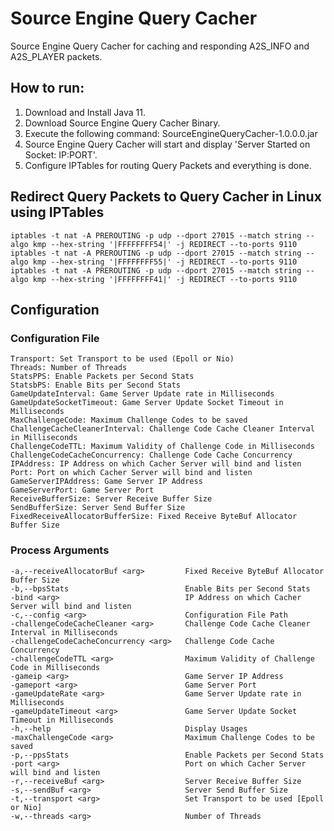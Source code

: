 # Source Engine Query Cacher
Source Engine Query Cacher for caching and responding A2S_INFO and A2S_PLAYER packets.


## How to run:
1. Download and Install Java 11.
2. Download Source Engine Query Cacher Binary.
3. Execute the following command: SourceEngineQueryCacher-1.0.0.0.jar
4. Source Engine Query Cacher will start and display 'Server Started on Socket: IP:PORT'.
5. Configure IPTables for routing Query Packets and everything is done.

## Redirect Query Packets to Query Cacher in Linux using IPTables
```
iptables -t nat -A PREROUTING -p udp --dport 27015 --match string --algo kmp --hex-string '|FFFFFFFF54|' -j REDIRECT --to-ports 9110
iptables -t nat -A PREROUTING -p udp --dport 27015 --match string --algo kmp --hex-string '|FFFFFFFF55|' -j REDIRECT --to-ports 9110
iptables -t nat -A PREROUTING -p udp --dport 27015 --match string --algo kmp --hex-string '|FFFFFFFF41|' -j REDIRECT --to-ports 9110
```
## Configuration
### Configuration File
```
Transport: Set Transport to be used (Epoll or Nio)
Threads: Number of Threads
StatsPPS: Enable Packets per Second Stats
StatsbPS: Enable Bits per Second Stats
GameUpdateInterval: Game Server Update rate in Milliseconds
GameUpdateSocketTimeout: Game Server Update Socket Timeout in Milliseconds
MaxChallengeCode: Maximum Challenge Codes to be saved
ChallengeCacheCleanerInterval: Challenge Code Cache Cleaner Interval in Milliseconds
ChallengeCodeTTL: Maximum Validity of Challenge Code in Milliseconds
ChallengeCodeCacheConcurrency: Challenge Code Cache Concurrency
IPAddress: IP Address on which Cacher Server will bind and listen
Port: Port on which Cacher Server will bind and listen
GameServerIPAddress: Game Server IP Address
GameServerPort: Game Server Port
ReceiveBufferSize: Server Receive Buffer Size
SendBufferSize: Server Send Buffer Size
FixedReceiveAllocatorBufferSize: Fixed Receive ByteBuf Allocator Buffer Size
```
### Process Arguments
```
-a,--receiveAllocatorBuf <arg>         Fixed Receive ByteBuf Allocator  Buffer Size
-b,--bpsStats                          Enable Bits per Second Stats
-bind <arg>                            IP Address on which Cacher Server will bind and listen
-c,--config <arg>                      Configuration File Path
-challengeCodeCacheCleaner <arg>       Challenge Code Cache Cleaner Interval in Milliseconds
-challengeCodeCacheConcurrency <arg>   Challenge Code Cache Concurrency
-challengeCodeTTL <arg>                Maximum Validity of Challenge Code in Milliseconds
-gameip <arg>                          Game Server IP Address
-gameport <arg>                        Game Server Port
-gameUpdateRate <arg>                  Game Server Update rate in  Milliseconds
-gameUpdateTimeout <arg>               Game Server Update Socket Timeout in Milliseconds
-h,--help                              Display Usages
-maxChallengeCode <arg>                Maximum Challenge Codes to be saved
-p,--ppsStats                          Enable Packets per Second Stats
-port <arg>                            Port on which Cacher Server will bind and listen
-r,--receiveBuf <arg>                  Server Receive Buffer Size
-s,--sendBuf <arg>                     Server Send Buffer Size
-t,--transport <arg>                   Set Transport to be used [Epoll or Nio]
-w,--threads <arg>                     Number of Threads
```
